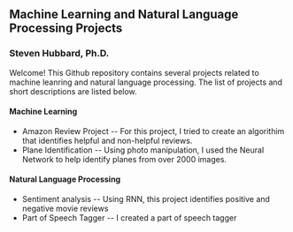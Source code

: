 
   

## Machine Learning and Natural Language Processing Projects
### Steven Hubbard, Ph.D.

Welcome!  This Github repository contains several projects related to machine leanring and natural language processing.  The list of projects and short descriptions are listed below.  

#### Machine Learning
* Amazon Review Project -- For this project, I tried to create an algorithim that identifies helpful and non-helpful reviews.  
* Plane Identification -- Using photo manipulation, I used the Neural Network to help identify planes from over 2000 images.

#### Natural Language Processing
* Sentiment analysis -- Using RNN, this project identifies positive and negative movie reviews
* Part of Speech Tagger -- I created a part of speech tagger


